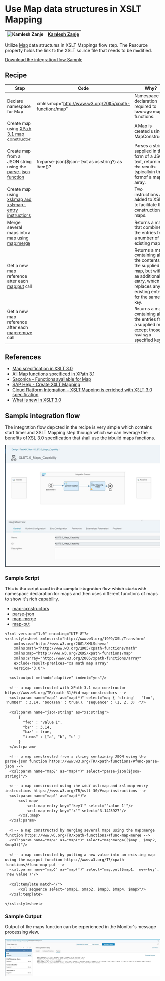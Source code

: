 # Use Map data structures in XSLT Mapping

![Kamlesh Zanje](https://avatars0.githubusercontent.com/u/54795177?s=50 )|[Kamlesh Zanje](https://github.com/kamleshzanje)|
----|----|

Utilize [Map](https://www.w3.org/TR/xslt-30/#map) data structures in XSLT Mappings flow step.
The Resource property holds the link to the XSLT source file that needs to be modified.

[Download the integration flow Sample](XLST3.0_Maps_Capability.zip)
## Recipe


Step|Code|Why?
----|----|----
Declare namespace for Map  |xmlns:map="http://www.w3.org/2005/xpath-functions/map"|Namespace declaration required to leverage map functions.
Create map using [XPath 3.1 map constructor](https://www.w3.org/TR/xpath-31/#id-map-constructors)||A Map is created using a MapConstructor
Create map from a JSON string using the [parse-json function](https://www.w3.org/TR/xpath-functions/#func-parse-json)|fn:parse-json($json-text as xs:string?) as item()?|Parses a string supplied in the form of a JSON text, returning the results typicallyin the formof a map or array.
Create map using [xsl:map and xsl:map-entry instructions](https://www.w3.org/TR/xslt-30/#map-instructions)||Two instructions are added to XSLT to facilitate the construction of maps.
Merge several maps into a map using [map:merge](https://www.w3.org/TR/xpath-functions/#func-map-merge)| |Returns a map that combines the entries from a number of existing maps.
Get a new map reference after each [map:put](https://www.w3.org/TR/xpath-functions/#func-map-put) call| | Returns a map containing all the contents of the supplied map, but with an additional entry, which replaces any existing entry for the same key.
Get a new map reference after each [map:remove](https://www.w3.org/TR/xpath-functions/#func-map-remove) call| | Returns a map containing all the entries from a supplied map, except those having a specified key.



## References
* [Map specification in XSLT 3.0](https://www.w3.org/TR/xslt-30/#map)
* [All Map functions specificed in XPath 3.1](https://www.w3.org/TR/xpath-functions/#map-functions)
* [Saxonica - Functions available for Map](https://www.saxonica.com/html/documentation/functions/map/)
* [SAP Help - Create XSLT Mapping](https://help.sap.com/viewer/368c481cd6954bdfa5d0435479fd4eaf/Cloud/en-US/5ce1f15f54244d4aa557e9c79d93a684.html)
* [Cloud Platform Integration – XSLT Mapping is enriched with XSLT 3.0 specification](https://blogs.sap.com/2019/04/16/cloud-platform-integration-xslt-mapping-is-enriched-with-xslt-3.0-specification/)
* [What is new in XSLT 3.0](https://www.w3.org/TR/xslt-30/#whats-new-in-xslt3)

## Sample integration flow
The integration flow depicted in the recipe is very simple which contains start timer and XSLT Mapping step through which we can leverage the benefits of XSL 3.0 specification that shall use the inbuild maps functions.

![iflowimage](iFlow-XSLT-Maps.JPG)

### Sample Script
This is the script used in the sample integration flow which starts with namespace declaration for maps and then uses different functions of maps to show it's rich capability.
* [map-constructors](https://www.w3.org/TR/xpath-31/#id-map-constructors)
* [parse-json](https://www.w3.org/TR/xpath-functions/#func-parse-json)
* [map-merge](https://www.w3.org/TR/xpath-functions/#func-map-merge)
* [map-put](https://www.w3.org/TR/xpath-functions/#func-map-put)


```
<?xml version="1.0" encoding="UTF-8"?>
<xsl:stylesheet xmlns:xsl="http://www.w3.org/1999/XSL/Transform"
    xmlns:xs="http://www.w3.org/2001/XMLSchema"
    xmlns:math="http://www.w3.org/2005/xpath-functions/math"
    xmlns:map="http://www.w3.org/2005/xpath-functions/map"
    xmlns:array="http://www.w3.org/2005/xpath-functions/array"
    exclude-result-prefixes="xs math map array"
    version="3.0">

  <xsl:output method="adaptive" indent="yes"/>

  <!-- a map constructed with XPath 3.1 map constructor https://www.w3.org/TR/xpath-31/#id-map-constructors -->
  <xsl:param name="map1" as="map(*)" select="map { 'string' : 'foo', 'number' : 3.14, 'boolean' : true(), 'sequence' : (1, 2, 3) }"/>

  <xsl:param name="json-string" as="xs:string">
      {
        "foo" : "value 1",
        "bar" : 3.14,
        "baz" : true,
        "items" : ["a", "b", "c" ]
      }
  </xsl:param>

  <!-- a map constructed from a string containing JSON using the parse-json function https://www.w3.org/TR/xpath-functions/#func-parse-json -->
  <xsl:param name="map2" as="map(*)" select="parse-json($json-string)"/>

  <!-- a map constructed using the XSLT xsl:map and xsl:map-entry instructions https://www.w3.org/TR/xslt-30/#map-instructions -->
  <xsl:param name="map3" as="map(*)">
      <xsl:map>
          <xsl:map-entry key="'key1'" select="'value 1'"/>
          <xsl:map-entry key="'x'" select="3.1415927"/>
      </xsl:map>
  </xsl:param>

  <!-- a map constructed by merging several maps using the map:merge function https://www.w3.org/TR/xpath-functions/#func-map-merge -->
  <xsl:param name="map4" as="map(*)" select="map:merge(($map1, $map2, $map3))"/>

  <!-- a map constructed by putting a new value into an existing map using the map:put function https://www.w3.org/TR/xpath-functions/#func-map-put -->
  <xsl:param name="map5" as="map(*)" select="map:put($map1, 'new-key', 'new value')"/>

  <xsl:template match="/">
      <xsl:sequence select="$map1, $map2, $map3, $map4, $map5"/>
  </xsl:template>

</xsl:stylesheet>
```


### Sample Output
Output of the maps function can be experienced in the Monitor's message processing view.

![Output Image](XSLT_Maps_Output.JPG)
